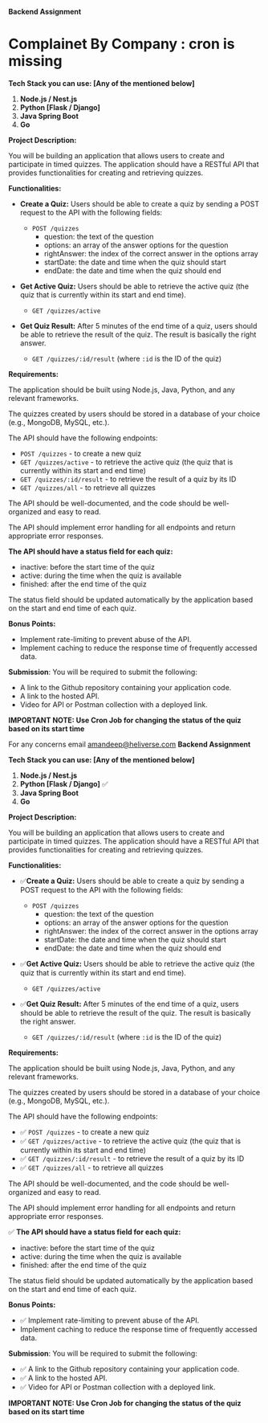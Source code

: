 **Backend Assignment**
# Complainet By Company : cron is missing
**Tech Stack you can use: [Any of the mentioned below]**

1. **Node.js / Nest.js**
2. **Python [Flask / Django]**
3. **Java Spring Boot**
4. **Go**

**Project Description:**

You will be building an application that allows users to create and participate in timed quizzes. The application should have a RESTful API that provides functionalities for creating and retrieving quizzes.

**Functionalities:**

- **Create a Quiz:** Users should be able to create a quiz by sending a POST request to the API with the following fields:
  - `POST /quizzes`
    - question: the text of the question
    - options: an array of the answer options for the question
    - rightAnswer: the index of the correct answer in the options array
    - startDate: the date and time when the quiz should start
    - endDate: the date and time when the quiz should end

- **Get Active Quiz:** Users should be able to retrieve the active quiz (the quiz that is currently within its start and end time).
  - `GET /quizzes/active`

- **Get Quiz Result:** After 5 minutes of the end time of a quiz, users should be able to retrieve the result of the quiz. The result is basically the right answer.
  - `GET /quizzes/:id/result` (where `:id` is the ID of the quiz)

**Requirements:**

The application should be built using Node.js, Java, Python, and any relevant frameworks.

The quizzes created by users should be stored in a database of your choice (e.g., MongoDB, MySQL, etc.).

The API should have the following endpoints:

- `POST /quizzes` - to create a new quiz
- `GET /quizzes/active` - to retrieve the active quiz (the quiz that is currently within its start and end time)
- `GET /quizzes/:id/result` - to retrieve the result of a quiz by its ID
- `GET /quizzes/all` - to retrieve all quizzes

The API should be well-documented, and the code should be well-organized and easy to read.

The API should implement error handling for all endpoints and return appropriate error responses.

**The API should have a status field for each quiz:**

- inactive: before the start time of the quiz
- active: during the time when the quiz is available
- finished: after the end time of the quiz

The status field should be updated automatically by the application based on the start and end time of each quiz.

**Bonus Points:**

- Implement rate-limiting to prevent abuse of the API.
- Implement caching to reduce the response time of frequently accessed data.

**Submission**: You will be required to submit the following:

- A link to the Github repository containing your application code.
- A link to the hosted API.
- Video for API or Postman collection with a deployed link.

**IMPORTANT NOTE: Use Cron Job for changing the status of the quiz based on its start time**

For any concerns email [amandeep@heliverse.com](mailto:amandeep@heliverse.com)
**Backend Assignment**

**Tech Stack you can use: [Any of the mentioned below]**

1. **Node.js / Nest.js**
2. **Python [Flask / Django]** ✅
3. **Java Spring Boot**
4. **Go**

**Project Description:**

You will be building an application that allows users to create and participate in timed quizzes. The application should have a RESTful API that provides functionalities for creating and retrieving quizzes.

**Functionalities:**

- ✅**Create a Quiz:** Users should be able to create a quiz by sending a POST request to the API with the following fields: 
  - `POST /quizzes`
    - question: the text of the question
    - options: an array of the answer options for the question
    - rightAnswer: the index of the correct answer in the options array
    - startDate: the date and time when the quiz should start
    - endDate: the date and time when the quiz should end

- ✅**Get Active Quiz:** Users should be able to retrieve the active quiz (the quiz that is currently within its start and end time).
  - `GET /quizzes/active`

- ✅**Get Quiz Result:** After 5 minutes of the end time of a quiz, users should be able to retrieve the result of the quiz. The result is basically the right answer.
  - `GET /quizzes/:id/result` (where `:id` is the ID of the quiz)

**Requirements:**

The application should be built using Node.js, Java, Python, and any relevant frameworks.

The quizzes created by users should be stored in a database of your choice (e.g., MongoDB, MySQL, etc.).

The API should have the following endpoints:

- ✅ `POST /quizzes` - to create a new quiz
- ✅ `GET /quizzes/active` - to retrieve the active quiz (the quiz that is currently within its start and end time)
- ✅ `GET /quizzes/:id/result` - to retrieve the result of a quiz by its ID
- ✅ `GET /quizzes/all` - to retrieve all quizzes

The API should be well-documented, and the code should be well-organized and easy to read.

The API should implement error handling for all endpoints and return appropriate error responses.

✅ **The API should have a status field for each quiz:**

- inactive: before the start time of the quiz
- active: during the time when the quiz is available
- finished: after the end time of the quiz

The status field should be updated automatically by the application based on the start and end time of each quiz.

**Bonus Points:**

- ✅ Implement rate-limiting to prevent abuse of the API.
- Implement caching to reduce the response time of frequently accessed data.

**Submission**: You will be required to submit the following:

- ✅ A link to the Github repository containing your application code.
- ✅ A link to the hosted API.
- ✅ Video for API or Postman collection with a deployed link.

**IMPORTANT NOTE: Use Cron Job for changing the status of the quiz based on its start time**
